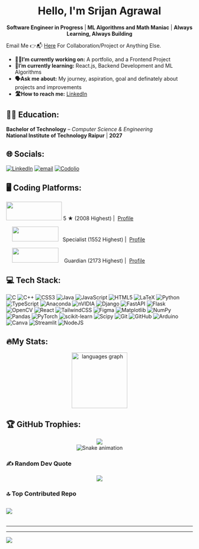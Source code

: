 <h1 align="center">Hello, I'm Srijan Agrawal</h1>
<p align="center" >
  <strong>Software Engineer in Progress</strong> |<strong> ML Algorithms and Math Maniac</strong> | <strong>Always Learning, Always Building </strong>
</p>


Email Me 👉📬 <a href="mailto:srijanagrawal89@gmail.com">Here</a> For Collaboration/Project or Anything Else.

- **👨‍💻I’m currently working on:** A portfolio, and a Frontend Project
- **📔I’m currently learning:** React.js, Backend Development and ML Algorithms
- **🗣️Ask me about:** My journey, aspiration, goal and definately about projects and improvements
- **🛣️How to reach me:** <a href="https://www.linkedin.com/in/srijan4o4/">LinkedIn</a>

## 🧑‍🎓 Education: 
**Bachelor of Technology** – *Computer Science & Engineering*  
**National Institute of Technology Raipur** | **2027**

## 🌐 Socials:
[![LinkedIn](https://img.shields.io/badge/LinkedIn-%230077B5.svg?logo=linkedin&logoColor=white)](https://linkedin.com/in/https://www.linkedin.com/in/srijan4o4/) [![email](https://img.shields.io/badge/Email-D14836?logo=gmail&logoColor=white)](mailto:srijanagrawal89@gmail.com) 
[![Codolio](https://img.shields.io/badge/Codolio-orange.svg)](https://codolio.com/profile/Srijan)


## 🖥️ Coding Platforms:
<div>
<p>
     <img src="https://cdn.codechef.com/images/cc-logo.svg" height="50" width="150">
    <span class="rating">5 &#9733</span> (2008 Highest) | &nbsp;<a href = "https://www.codechef.com/users/srijanagrawal4">Profile</a>
</p>
<p>  &nbsp;&nbsp;&nbsp;&nbsp;</tab><img src ="https://codeforces.org/s/22481/images/codeforces-sponsored-by-ton.png" height="40" width="125">
    <span class="cfcolor">&nbsp; Specialist </span>(1552 Highest) | &nbsp;<a href = "https://codeforces.com/profile/srijanagrawal">Profile</a>
</p>
<p>
     &nbsp;&nbsp;&nbsp;&nbsp;</tab><img src ="https://upload.wikimedia.org/wikipedia/commons/c/c2/LeetCode_Logo_2.png" height="40" width="125">  
    <span class="cfcolor">&nbsp;&nbsp;&nbsp;Guardian </span>(2173 Highest) | &nbsp;<a href = "https://leetcode.com/u/srijan-agrawal-_-1/">Profile</a>
</p>
</div>

##
## 💻 Tech Stack:
![C](https://img.shields.io/badge/c-%2300599C.svg?style=for-the-badge&logo=c&logoColor=white) ![C++](https://img.shields.io/badge/c++-%2300599C.svg?style=for-the-badge&logo=c%2B%2B&logoColor=white) ![CSS3](https://img.shields.io/badge/css3-%231572B6.svg?style=for-the-badge&logo=css3&logoColor=white) ![Java](https://img.shields.io/badge/java-%23ED8B00.svg?style=for-the-badge&logo=openjdk&logoColor=white) ![JavaScript](https://img.shields.io/badge/javascript-%23323330.svg?style=for-the-badge&logo=javascript&logoColor=%23F7DF1E) ![HTML5](https://img.shields.io/badge/html5-%23E34F26.svg?style=for-the-badge&logo=html5&logoColor=white) ![LaTeX](https://img.shields.io/badge/latex-%23008080.svg?style=for-the-badge&logo=latex&logoColor=white) ![Python](https://img.shields.io/badge/python-3670A0?style=for-the-badge&logo=python&logoColor=ffdd54) ![TypeScript](https://img.shields.io/badge/typescript-%23007ACC.svg?style=for-the-badge&logo=typescript&logoColor=white) ![Anaconda](https://img.shields.io/badge/Anaconda-%2344A833.svg?style=for-the-badge&logo=anaconda&logoColor=white) ![nVIDIA](https://img.shields.io/badge/cuda-000000.svg?style=for-the-badge&logo=nVIDIA&logoColor=green) ![Django](https://img.shields.io/badge/django-%23092E20.svg?style=for-the-badge&logo=django&logoColor=white) ![FastAPI](https://img.shields.io/badge/FastAPI-005571?style=for-the-badge&logo=fastapi) ![Flask](https://img.shields.io/badge/flask-%23000.svg?style=for-the-badge&logo=flask&logoColor=white) ![OpenCV](https://img.shields.io/badge/opencv-%23white.svg?style=for-the-badge&logo=opencv&logoColor=white) ![React](https://img.shields.io/badge/react-%2320232a.svg?style=for-the-badge&logo=react&logoColor=%2361DAFB) ![TailwindCSS](https://img.shields.io/badge/tailwindcss-%2338B2AC.svg?style=for-the-badge&logo=tailwind-css&logoColor=white) ![Figma](https://img.shields.io/badge/figma-%23F24E1E.svg?style=for-the-badge&logo=figma&logoColor=white) ![Matplotlib](https://img.shields.io/badge/Matplotlib-%23ffffff.svg?style=for-the-badge&logo=Matplotlib&logoColor=black) ![NumPy](https://img.shields.io/badge/numpy-%23013243.svg?style=for-the-badge&logo=numpy&logoColor=white) ![Pandas](https://img.shields.io/badge/pandas-%23150458.svg?style=for-the-badge&logo=pandas&logoColor=white) ![PyTorch](https://img.shields.io/badge/PyTorch-%23EE4C2C.svg?style=for-the-badge&logo=PyTorch&logoColor=white) ![scikit-learn](https://img.shields.io/badge/scikit--learn-%23F7931E.svg?style=for-the-badge&logo=scikit-learn&logoColor=white) ![Scipy](https://img.shields.io/badge/SciPy-%230C55A5.svg?style=for-the-badge&logo=scipy&logoColor=%white) ![Git](https://img.shields.io/badge/git-%23F05033.svg?style=for-the-badge&logo=git&logoColor=white) ![GitHub](https://img.shields.io/badge/github-%23121011.svg?style=for-the-badge&logo=github&logoColor=white) ![Arduino](https://img.shields.io/badge/-Arduino-00979D?style=for-the-badge&logo=Arduino&logoColor=white) ![Canva](https://img.shields.io/badge/Canva-%2300C4CC.svg?style=for-the-badge&logo=Canva&logoColor=white) ![Streamlit](https://img.shields.io/badge/Streamlit-%23FE4B4B.svg?style=for-the-badge&logo=streamlit&logoColor=white) ![NodeJS](https://img.shields.io/badge/node.js-6DA55F?style=for-the-badge&logo=node.js&logoColor=white)

## 🔥My Stats:
<div align="center">
  <img src="https://github-readme-stats.vercel.app/api/top-langs?username=Srijan4O4&locale=en&hide_title=false&layout=compact&card_width=320&langs_count=5&theme=dracula&hide_border=false&order=2" height="150" alt="languages graph"  />
</div>


## 🏆 GitHub Trophies:
<div align="center">
  <img src="https://github-profile-trophy.vercel.app/?username=Srijan4O4&theme=radical&no-frame=false&no-bg=true&margin-w=4" />
</div>

<!-- Snake Game Repo View -->

<div align="center">
  <img align= "center" src ="https://profile-readme-generator.com/assets/snake.svg" alt="Snake animation" />
</div>

### ✍️ Random Dev Quote
<div align="center">
  <img src="https://quotes-github-readme.vercel.app/api?type=horizontal&theme=radical" />
</div>

### 🔝 Top Contributed Repo
![](https://github-contributor-stats.vercel.app/api?username=Srijan4O4&limit=5&theme=dark&combine_all_yearly_contributions=true)
---

<p align="center"><img src="https://komarev.com/ghpvc/?username=Srijan4O4" alt=""></p>

---

---
[![](https://visitcount.itsvg.in/api?id=Srijan4O4&icon=0&color=0)](https://visitcount.itsvg.in)

<!-- Proudly created with GPRM ( https://gprm.itsvg.in ) -->

